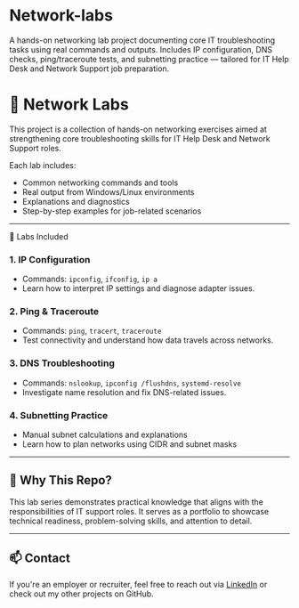 # Network-labs
A hands-on networking lab project documenting core IT troubleshooting tasks using real commands and outputs. Includes IP configuration, DNS checks, ping/traceroute tests, and subnetting practice — tailored for IT Help Desk and Network Support job preparation.

# 🧪 Network Labs

This project is a collection of hands-on networking exercises aimed at strengthening core troubleshooting skills for IT Help Desk and Network Support roles.

Each lab includes:
- Common networking commands and tools
- Real output from Windows/Linux environments
- Explanations and diagnostics
- Step-by-step examples for job-related scenarios

---

 🔧 Labs Included

### 1. IP Configuration
- Commands: `ipconfig`, `ifconfig`, `ip a`
- Learn how to interpret IP settings and diagnose adapter issues.

### 2. Ping & Traceroute
- Commands: `ping`, `tracert`, `traceroute`
- Test connectivity and understand how data travels across networks.

### 3. DNS Troubleshooting
- Commands: `nslookup`, `ipconfig /flushdns`, `systemd-resolve`
- Investigate name resolution and fix DNS-related issues.

### 4. Subnetting Practice
- Manual subnet calculations and explanations
- Learn how to plan networks using CIDR and subnet masks

---

## 💼 Why This Repo?

This lab series demonstrates practical knowledge that aligns with the responsibilities of IT support roles. It serves as a portfolio to showcase technical readiness, problem-solving skills, and attention to detail.

---

## 📫 Contact

If you're an employer or recruiter, feel free to reach out via [LinkedIn](https://www.linkedin.com) or check out my other projects on GitHub.

